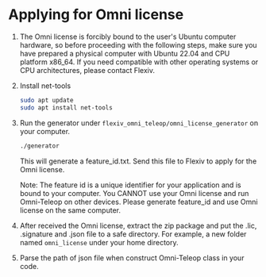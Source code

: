 # Applying for Omni license
1. The Omni license is forcibly bound to the user's Ubuntu computer hardware, so before proceeding with the following steps, make sure you have prepared a physical computer with Ubuntu 22.04 and CPU platform x86_64. If you need compatible with other operating systems or CPU architectures, please contact Flexiv.
2. Install net-tools
   ```bash
   sudo apt update
   sudo apt install net-tools
   ```
3. Run the generator under ``flexiv_omni_teleop/omni_license_generator`` on your computer.
   ```bash
   ./generator
   ```
   This will generate a feature_id.txt. Send this file to Flexiv to apply for the Omni license.

   Note: The feature id is a unique identifier for your application and is bound to your computer. You CANNOT use your Omni license and run Omni-Teleop on other devices. Please generate feature_id and use Omni license on the same computer.
4. After received the Omni license, extract the zip package and put the .lic, .signature and .json file to a safe directory. For example, a new folder named ``omni_license`` under your home directory.
5. Parse the path of json file when construct Omni-Teleop class in your code.